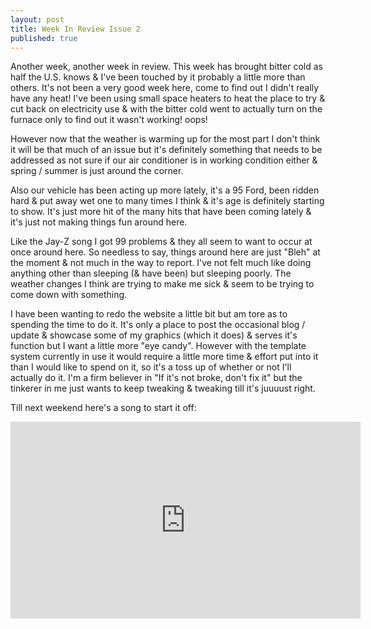 ```yaml
---
layout: post
title: Week In Review Issue 2
published: true
---
```

Another week, another week in review.  This week has brought bitter cold as half the U.S. knows & I've been touched by it probably a little more than others.
It's not been a very good week here, come to find out I didn't really have any heat!  I've been using small space heaters to heat the place to try & cut back on electricity use & with the bitter cold went to actually turn on the furnace only to find out it wasn't working! oops! 

However now that the weather is warming up for the most part I don't think it will be that much of an issue but it's definitely something that needs to be addressed as not sure if our air conditioner is in working condition either & spring / summer is just around the corner.

Also our vehicle has been acting up more lately, it's a 95 Ford, been ridden hard & put away wet one to many times I think & it's age is definitely starting to show.  It's just more hit of the many hits that have been coming lately & it's just not making things fun around here.

Like the Jay-Z song I got 99 problems & they all seem to want to occur at once around here.  So needless to say, things around here are just "Bleh" at the moment & not much in the way to report.
I've not felt much like doing anything other than sleeping (& have been) but sleeping poorly.  The weather changes I think are trying to make me sick & seem to be trying to come down with something.

I have been wanting to redo the website a little bit but am tore as to spending the time to do it.  It's only a place to post the occasional blog / update & showcase some of my graphics (which it does) & serves it's function but I want a little more "eye candy".  However with the template system currently in use it would require a little more time & effort put into it than I would like to spend on it, so it's a toss up of whether or not I'll actually do it.  I'm a firm believer in "If it's not broke, don't fix it" but the tinkerer in me just wants to keep tweaking & tweaking till it's juuuust right.

Till next weekend here's a song to start it off:
<iframe width="560" height="315" src="https://www.youtube.com/embed/qV15qZJuShQ" frameborder="0" allow="accelerometer; autoplay; encrypted-media; gyroscope; picture-in-picture" allowfullscreen></iframe>
